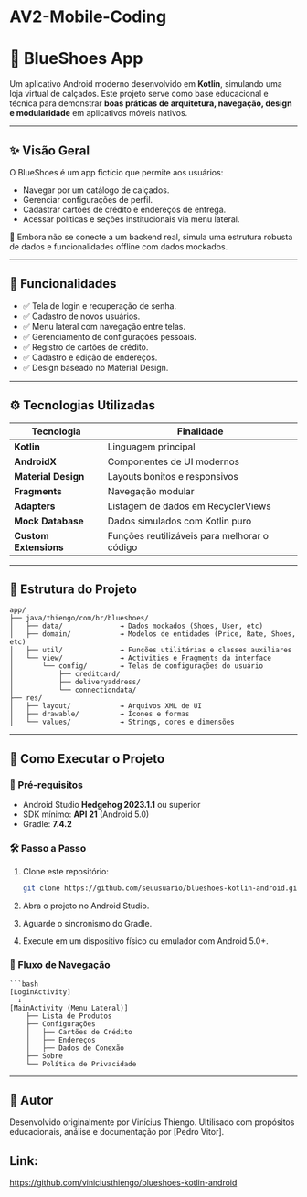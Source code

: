 # AV2-Mobile-Coding

# 👟 BlueShoes App

Um aplicativo Android moderno desenvolvido em **Kotlin**, simulando uma loja virtual de calçados. Este projeto serve como base educacional e técnica para demonstrar **boas práticas de arquitetura, navegação, design e modularidade** em aplicativos móveis nativos.

---

## ✨ Visão Geral

O BlueShoes é um app fictício que permite aos usuários:

- Navegar por um catálogo de calçados.
- Gerenciar configurações de perfil.
- Cadastrar cartões de crédito e endereços de entrega.
- Acessar políticas e seções institucionais via menu lateral.

🧪 Embora não se conecte a um backend real, simula uma estrutura robusta de dados e funcionalidades offline com dados mockados.

---

## 📲 Funcionalidades

- ✅ Tela de login e recuperação de senha.
- ✅ Cadastro de novos usuários.
- ✅ Menu lateral com navegação entre telas.
- ✅ Gerenciamento de configurações pessoais.
- ✅ Registro de cartões de crédito.
- ✅ Cadastro e edição de endereços.
- ✅ Design baseado no Material Design.

---

## ⚙️ Tecnologias Utilizadas

| Tecnologia          | Finalidade                                 |
|---------------------|---------------------------------------------|
| **Kotlin**          | Linguagem principal                         |
| **AndroidX**        | Componentes de UI modernos                  |
| **Material Design** | Layouts bonitos e responsivos               |
| **Fragments**       | Navegação modular                           |
| **Adapters**        | Listagem de dados em RecyclerViews          |
| **Mock Database**   | Dados simulados com Kotlin puro             |
| **Custom Extensions** | Funções reutilizáveis para melhorar o código |

---

## 🧩 Estrutura do Projeto

```
app/
├── java/thiengo/com/br/blueshoes/
│   ├── data/              → Dados mockados (Shoes, User, etc)
│   ├── domain/            → Modelos de entidades (Price, Rate, Shoes, etc)
│   ├── util/              → Funções utilitárias e classes auxiliares
│   └── view/              → Activities e Fragments da interface
│       └── config/        → Telas de configurações do usuário
│           ├── creditcard/
│           ├── deliveryaddress/
│           └── connectiondata/
├── res/
│   ├── layout/            → Arquivos XML de UI
│   ├── drawable/          → Ícones e formas
│   └── values/            → Strings, cores e dimensões

```
---

## 🚀 Como Executar o Projeto

### 🔧 Pré-requisitos

- Android Studio **Hedgehog 2023.1.1** ou superior  
- SDK mínimo: **API 21** (Android 5.0)  
- Gradle: **7.4.2**

### 🛠️ Passo a Passo

1. Clone este repositório:

   ```bash
   git clone https://github.com/seuusuario/blueshoes-kotlin-android.git

2. Abra o projeto no Android Studio.
3. Aguarde o sincronismo do Gradle.
4. Execute em um dispositivo físico ou emulador com Android 5.0+.


### 🧭 Fluxo de Navegação

    ```bash
    [LoginActivity]
      ↓
    [MainActivity (Menu Lateral)]
        ├── Lista de Produtos
        ├── Configurações
        │   ├── Cartões de Crédito
        │   ├── Endereços
        │   ├── Dados de Conexão
        ├── Sobre
        └── Política de Privacidade

---

## 👤 Autor
Desenvolvido originalmente por Vinícius Thiengo. Ultilisado com propósitos educacionais, análise e documentação por [Pedro Vitor].

## Link:
https://github.com/viniciusthiengo/blueshoes-kotlin-android
